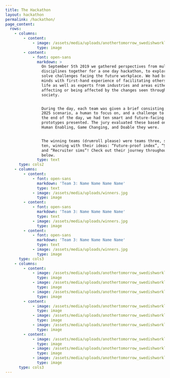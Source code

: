 ```yaml
---
title: The Hackathon
layout: hackathon
permalink: /hackathon/
page_content:
  rows:
    - columns:
        - content:
            - image: /assets/media/uploads/anothertomorrow_swedishworklab_92.jpg
              type: image
        - content:
            - font: open-sans
              markdown: >
                On September 5th 2019 we gathered perspectives from multiple
                disciplines together for a one day hackathon, to explore and
                solve challenges facing the future workplace. We had bright
                minds with first-hand experience of facilitating others' work
                life as well as experts from industries and areas either
                affecting or being affected by the changes seen throughout
                society.


                During the day, each team was given a brief consisting of a year
                2025 scenario, a human to focus on, and a challenge to solve. At
                the end of the day, we had ten smart and future-facing
                prototypes presented. The jury evaluated these based on how
                Human Enabling, Game Changing, and Doable they were. 


                The winning teams (drumroll please) were teams three, six, and
                ten, winning with their ideas: “Future-proof index”, “Swop-in”,
                and “Recruiter sims”! Check out their journey throughout the day
                below.
              type: text
      type: cols2
    - columns:
        - content:
            - font: open-sans
              markdown: 'Team 3: Name Name Name Name'
              type: text
            - image: /assets/media/uploads/winners.jpg
              type: image
        - content:
            - font: open-sans
              markdown: 'Team 3: Name Name Name Name'
              type: text
            - image: /assets/media/uploads/winners.jpg
              type: image
        - content:
            - font: open-sans
              markdown: 'Team 3: Name Name Name Name'
              type: text
            - image: /assets/media/uploads/winners.jpg
              type: image
      type: cols3
    - columns:
        - content:
            - image: /assets/media/uploads/anothertomorrow_swedishworklab_25.jpg
              type: image
            - image: /assets/media/uploads/anothertomorrow_swedishworklab_40.jpg
              type: image
            - image: /assets/media/uploads/anothertomorrow_swedishworklab_97.jpg
              type: image
        - content:
            - image: /assets/media/uploads/anothertomorrow_swedishworklab_20.jpg
              type: image
            - image: /assets/media/uploads/anothertomorrow_swedishworklab_74.jpg
              type: image
            - image: /assets/media/uploads/anothertomorrow_swedishworklab_150.jpg
              type: image
        - content:
            - image: /assets/media/uploads/anothertomorrow_swedishworklab_11.jpg
              type: image
            - image: /assets/media/uploads/anothertomorrow_swedishworklab_82.jpg
              type: image
            - image: /assets/media/uploads/anothertomorrow_swedishworklab_164.jpg
              type: image
      type: cols3
---
```


